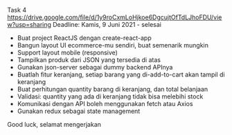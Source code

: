 Task 4
https://drive.google.com/file/d/1y9roCxmLoHjkoe6DgcujtOfTdLJhoFDU/view?usp=sharing
Deadline: Kamis, 9 Juni 2021 - selesai

- Buat project ReactJS dengan create-react-app
- Bangun layout UI ecommerce-mu sendiri, buat semenarik mungkin
- Support layout mobile (responsive)
- Tampilkan produk dari JSON yang tersedia di atas
- Gunakan json-server sebagai dummy backend APInya
- Buatlah fitur keranjang, setiap barang yang di-add-to-cart akan tampil di keranjang
- Buat perhitungan quantity barang di keranjang, dan total belanjaan
- Validasi: quantity yang ada di keranjang tidak bisa melebihi stock
- Komunikasi dengan API boleh menggunakan fetch atau Axios
- Gunakan redux sebagai state management

Good luck, selamat mengerjakan
